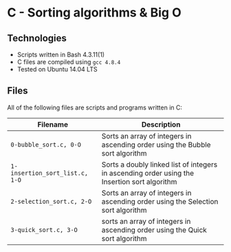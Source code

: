 # C - Sorting algorithms & Big O

## Technologies
* Scripts written in Bash 4.3.11(1)
* C files are compiled using `gcc 4.8.4`
* Tested on Ubuntu 14.04 LTS

## Files
All of the following files are scripts and programs written in C:

| Filename | Description |
| -------- | ----------- |
| `0-bubble_sort.c, 0-O` | Sorts an array of integers in ascending order using the Bubble sort algorithm |
| `1-insertion_sort_list.c, 1-O` | Sorts a doubly linked list of integers in ascending order using the Insertion sort algorithm |
| `2-selection_sort.c, 2-O` | Sorts an array of integers in ascending order using the Selection sort algorithm |
| `3-quick_sort.c, 3-O` | sorts an array of integers in ascending order using the Quick sort algorithm |
